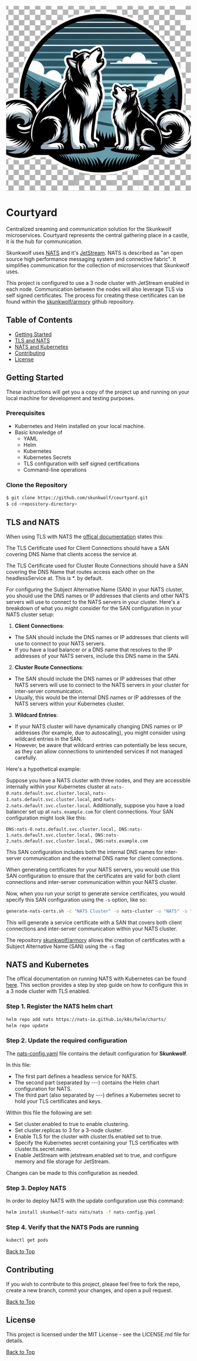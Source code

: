 ![Skunkwolf Streaming](./images/skunkwolf-event-stream.png)

# Courtyard
Centralized sreaming and communication solution for the Skunkwolf microservices. Courtyard represents the central gathering place in a castle, it is the hub for communication. 

Skunkwolf uses [NATS](https://nats.io/) and it's [JetStream](https://docs.nats.io/nats-concepts/jetstream). NATS is described as "an open source high performance messaging system and connective fabric". It simplifies communication for the collection of microservices that Skunkwolf uses. 

This project is configured to use a 3 node cluster with JetStream enabled in each node. Communication between the nodes will also leverage TLS via self signed certificates. The process for creating these certificates can be found within the [skunkwolf/armory](https://github.com/skunkwolf/armory) github repository. 

## Table of Contents
- [Getting Started](#getting-started)
- [TLS and NATS](#tls-and-nats)
- [NATS and Kubernetes](#nats-and-kubernetes)
- [Contributing](#contributing)
- [License](#license)

## Getting Started

These instructions will get you a copy of the project up and running on your local machine for development and testing purposes.

### Prerequisites
- Kubernetes and Helm installed on your local machine.
- Basic knowledge of 
    - YAML
    - Helm
    - Kubernetes
    - Kubernetes Secrets
    - TLS configuration with self signed certifications
    - Command-line operations

### Clone the Repository
```bash
$ git clone https://github.com/skunkwolf/courtyard.git
$ cd <repository-directory>
```

## TLS and NATS

When using TLS with NATS the [offical documentation](https://artifacthub.io/packages/helm/nats/nats#tls-considerations) states this:

 The TLS Certificate used for Client Connections should have a SAN covering DNS Name that clients access the service at.

 The TLS Certificate used for Cluster Route Connections should have a SAN covering the DNS Name that routes access each other on the headlessService at. This is *.<headless-service-name> by default.

 For configuring the Subject Alternative Name (SAN) in your NATS cluster, you should use the DNS names or IP addresses that clients and other NATS servers will use to connect to the NATS servers in your cluster. Here's a breakdown of what you might consider for the SAN configuration in your NATS cluster setup:

 1. **Client Connections**: 
  - The SAN should include the DNS names or IP addresses that clients will use to connect to your NATS servers.
  - If you have a load balancer or a DNS name that resolves to the IP addresses of your NATS servers, include this DNS name in the SAN.

 2. **Cluster Route Connections**:
  - The SAN should include the DNS names or IP addresses that other NATS servers will use to connect to the NATS servers in your cluster for inter-server communication.
  - Usually, this would be the internal DNS names or IP addresses of the NATS servers within your Kubernetes cluster.

 3. **Wildcard Entries**:
  - If your NATS cluster will have dynamically changing DNS names or IP addresses (for example, due to autoscaling), you might consider using wildcard entries in the SAN. 
  - However, be aware that wildcard entries can potentially be less secure, as they can allow connections to unintended services if not managed carefully.

 Here's a hypothetical example:

 Suppose you have a NATS cluster with three nodes, and they are accessible internally within your Kubernetes cluster at `nats-0.nats.default.svc.cluster.local`, `nats-1.nats.default.svc.cluster.local`, and `nats-2.nats.default.svc.cluster.local`. Additionally, suppose you have a load balancer set up at `nats.example.com` for client connections. Your SAN configuration might look like this:

 ```plaintext
 DNS:nats-0.nats.default.svc.cluster.local, DNS:nats-1.nats.default.svc.cluster.local, DNS:nats-2.nats.default.svc.cluster.local, DNS:nats.example.com
 ```

 This SAN configuration includes both the internal DNS names for inter-server communication and the external DNS name for client connections.

 When generating certificates for your NATS servers, you would use this SAN configuration to ensure that the certificates are valid for both client connections and inter-server communication within your NATS cluster.

 Now, when you run your script to generate service certificates, you would specify this SAN configuration using the `-s` option, like so:

 ```bash
 generate-nats-certs.sh -c "NATS Cluster" -o nats-cluster -u "NATS" -s "DNS:nats-0.nats.default.svc.cluster.local, DNS:nats-1.nats.default.svc.cluster.local, DNS:nats-2.nats.default.svc.cluster.local, DNS:nats.example.com"
 ```

 This will generate a service certificate with a SAN that covers both client connections and inter-server communication within your NATS cluster.

The repository [skunkwolf/armory](https://github.com/skunkwolf/armory) allows the creation of certificates with a Subject Alternative Name (SAN) using the `-s` flag

## NATS and Kubernetes 

The offical documentation on running NATS with Kubernetes can be found [here](https://docs.nats.io/running-a-nats-service/nats-kubernetes). This section provides a step by step guide on how to configure this in a 3 node cluster with TLS enabled. 

### Step 1. Register the NATS helm chart
```bash 
helm repo add nats https://nats-io.github.io/k8s/helm/charts/
helm repo update
```

### Step 2. Update the required configuration

The [nats-config.yaml](./nats-config.yaml) file contains the default configuration for **Skunkwolf**. 

In this file:

- The first part defines a headless service for NATS.
- The second part (separated by ---) contains the Helm chart configuration for NATS.
- The third part (also separated by ---) defines a Kubernetes secret to hold your TLS certificates and keys.

Within this file the following are set: 
- Set cluster.enabled to true to enable clustering.
- Set cluster.replicas to 3 for a 3-node cluster.
- Enable TLS for the cluster with cluster.tls.enabled set to true.
- Specify the Kubernetes secret containing your TLS certificates with cluster.tls.secret.name.
- Enable JetStream with jetstream.enabled set to true, and configure memory and file storage for JetStream.


Changes can be made to this configuration as needed. 

### Step 3. Deploy NATS 

In order to deploy NATS with the update configuration use this command: 

```bash
helm install skunkwolf-nats nats/nats -f nats-config.yaml
```

### Step 4. Verify that the NATS Pods are running

```bash
kubectl get pods
```

[Back to Top](#table-of-contents)

## Contributing

If you wish to contribute to this project, please feel free to fork the repo, create a new branch, commit your changes, and open a pull request.

[Back to Top](#table-of-contents)

## License

This project is licensed under the MIT License - see the LICENSE.md file for details.

[Back to Top](#table-of-contents)